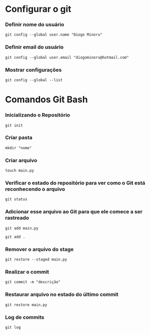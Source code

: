# Configurar o git
### Definir nome do usuário
```
git config --global user.name "Diogo Minoru"
```
### Definir email do usuário
```
git config --global user.email "diogominoru@hotmail.com"
```

### Mostrar configurações
```
git config --global --list
```

# Comandos Git Bash

### Inicializando o Repositório
```
git init
```

### Criar pasta
```
mkdir "nome"
```

### Criar arquivo
```
touch main.py
```

### Verificar o estado do repositório para ver como o Git está reconhecendo o arquivo
```
git status
```

### Adicionar esse arquivo ao Git para que ele comece a ser rastreado
```
git add main.py

git add .
```
### Remover o arquivo do stage
```
git restore --staged main.py
```

### Realizar o commit
```
git commit -m "descrição"
```

### Restaurar arquivo no estado do último commit
```
git restore main.py
```

### Log de commits
```
git log
```